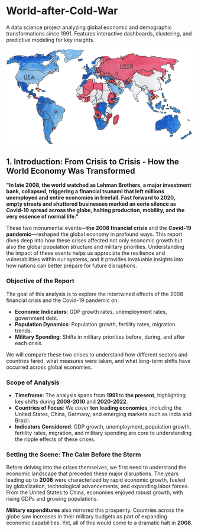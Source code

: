 # World-after-Cold-War
A data science project analyzing global economic and demographic transformations since 1991. Features interactive dashboards, clustering, and predictive modeling for key insights.

![Cover image](images/cold-war-map.png)

## 1. Introduction: From Crisis to Crisis - How the World Economy Was Transformed

**"In late 2008, the world watched as Lehman Brothers, a major investment bank, collapsed, triggering a financial tsunami that left millions unemployed and entire economies in freefall. Fast forward to 2020, empty streets and shuttered businesses marked an eerie silence as Covid-19 spread across the globe, halting production, mobility, and the very essence of normal life."**

These two monumental events—**the 2008 financial crisis** and the **Covid-19 pandemic**—reshaped the global economy in profound ways. This report dives deep into how these crises affected not only economic growth but also the global population structure and military priorities. Understanding the impact of these events helps us appreciate the resilience and vulnerabilities within our systems, and it provides invaluable insights into how nations can better prepare for future disruptions.

### Objective of the Report
The goal of this analysis is to explore the intertwined effects of the 2008 financial crisis and the Covid-19 pandemic on:
- **Economic Indicators**: GDP growth rates, unemployment rates, government debt.
- **Population Dynamics**: Population growth, fertility rates, migration trends.
- **Military Spending**: Shifts in military priorities before, during, and after each crisis.

We will compare these two crises to understand how different sectors and countries fared, what measures were taken, and what long-term shifts have occurred across global economies.

### Scope of Analysis
- **Timeframe**: The analysis spans from **1991** to **the present**, highlighting key shifts during **2008-2010** and **2020-2022**.
- **Countries of Focus**: We cover **ten leading economies**, including the United States, China, Germany, and emerging markets such as India and Brazil.
- **Indicators Considered**: GDP growth, unemployment, population growth, fertility rates, migration, and military spending are core to understanding the ripple effects of these crises.

### Setting the Scene: The Calm Before the Storm
Before delving into the crises themselves, we first need to understand the economic landscape that preceded these major disruptions. The years leading up to **2008** were characterized by rapid economic growth, fueled by globalization, technological advancements, and expanding labor forces. From the United States to China, economies enjoyed robust growth, with rising GDPs and growing populations.

**Military expenditures** also mirrored this prosperity. Countries across the globe saw increases in their military budgets as part of expanding economic capabilities. Yet, all of this would come to a dramatic halt in **2008**.

